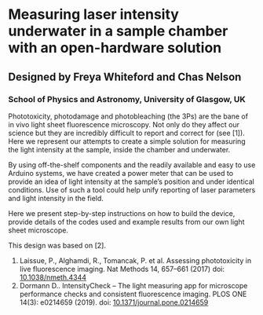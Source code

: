 # Measuring laser intensity underwater in a sample chamber with an open-hardware solution

## Designed by Freya Whiteford and Chas Nelson

### School of Physics and Astronomy, University of Glasgow, UK

Phototoxicity, photodamage and photobleaching (the 3Ps) are the bane of in vivo light sheet fluorescence microscopy. Not only do they affect our science but they are incredibly difficult to report and correct for (see [1]). Here we represent our attempts to create a simple solution for measuring the light intensity at the sample, inside the chamber and underwater.

By using off-the-shelf components and the readily available and easy to use Arduino systems, we have created a power meter that can be used to provide an idea of light intensity at the sample’s position and under identical conditions. Use of such a tool could help unify reporting of laser parameters and light intensity in the field.

Here we present step-by-step instructions on how to build the device, provide details of the codes used and example results from our own light sheet microscope.

This design was based on [2].

1. Laissue, P., Alghamdi, R., Tomancak, P. et al. Assessing phototoxicity in live fluorescence imaging. Nat Methods 14, 657–661 (2017) doi: [10.1038/nmeth.4344](https://dx.doi.org/10.1038/nmeth.4344)
2. Dormann D.. IntensityCheck – The light measuring app for microscope performance checks and consistent fluorescence imaging. PLOS ONE 14(3): e0214659 (2019). doi: [10.1371/journal.pone.0214659](https://dx.doi.org/10.1371/journal.pone.0214659)
